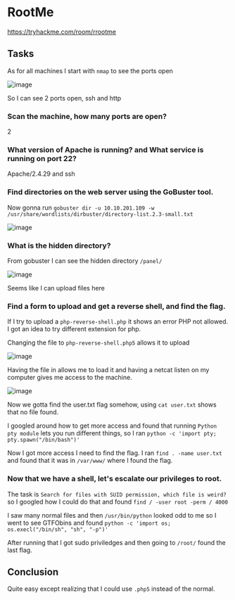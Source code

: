 # RootMe

https://tryhackme.com/room/rrootme

## Tasks

As for all machines I start with ```nmap``` to see the ports open

<img alt="image" src="https://github.com/user-attachments/assets/3d52709a-b770-43d2-a8e9-d60b70457697" />

So I can see 2 ports open, ssh and http

### Scan the machine, how many ports are open?

2

### What version of Apache is running? and What service is running on port 22?

Apache/2.4.29 and ssh

### Find directories on the web server using the GoBuster tool.

Now gonna run ```gobuster dir -u 10.10.201.109 -w /usr/share/wordlists/dirbuster/directory-list.2.3-small.txt```

<img style="max-width:100%; height:auto;" alt="image" src="https://github.com/user-attachments/assets/8bb0ec69-3a83-4876-843e-b9c5779ff5cd" />

### What is the hidden directory?

From gobuster I can see the hidden directory ```/panel/```

<img style="max-width:100%; height:auto;" alt="image" src="https://github.com/user-attachments/assets/0a19b2bb-02c4-48aa-b271-e06e39ff85c4" />

Seems like I can upload files here

### Find a form to upload and get a reverse shell, and find the flag.

If I try to upload a ```php-reverse-shell.php``` it shows an error PHP not allowed. I got an idea to try different extension for php.

Changing the file to ```php-reverse-shell.php5``` allows it to upload

<img style="max-width:100%; height:auto;" alt="image" src="https://github.com/user-attachments/assets/cc7c63a9-a9e2-4fcc-9199-0b40d2346bd4" />

Having the file in allows me to load it and having a netcat listen on my computer gives me access to the machine.

<img style="max-width:100%; height:auto;" alt="image" src="https://github.com/user-attachments/assets/d7d7c6c7-2bd0-4a09-9b22-5699208e92f6" />

Now we gotta find the user.txt flag somehow, using ```cat user.txt``` shows that no file found.

I googled around how to get more access and found that running ```Python pty module``` lets you run different things, so I ran ```python -c 'import pty; pty.spawn("/bin/bash")'```

Now I got more access I need to find the flag. I ran ```find . -name user.txt``` and found that it was in ```/var/www/``` where I found the flag.

### Now that we have a shell, let's escalate our privileges to root.

The task is ```Search for files with SUID permission, which file is weird?``` so I googled how I could do that and found ```find / -user root -perm / 4000 ```

I saw many normal files and then ```/usr/bin/python``` looked odd to me so I went to see GTFObins and found ```python -c 'import os; os.execl("/bin/sh", "sh", "-p")'```

After running that I got sudo priviledges and then going to ```/root/``` found the last flag.


## Conclusion

Quite easy except realizing that I could use ```.php5``` instead of the normal.
